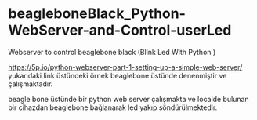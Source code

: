 # beagleboneBlack_Python-WebServer-and-Control-userLed
Webserver to control beaglebone black (Blink Led With Python )

https://5p.io/python-webserver-part-1-setting-up-a-simple-web-server/
yukarıdaki link üstündeki örnek beaglebone üstünde denenmiştir ve çalışmaktadır. 

beagle bone üstünde bir python web server çalışmakta ve localde bulunan bir cihazdan beaglebone bağlanarak led yakıp söndürülmektedir.
